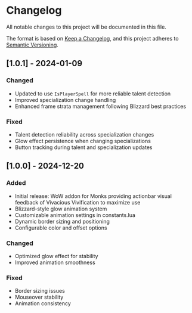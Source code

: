 # Changelog
All notable changes to this project will be documented in this file.

The format is based on [Keep a Changelog](https://keepachangelog.com/en/1.0.0/),
and this project adheres to [Semantic Versioning](https://semver.org/spec/v2.0.0.html).

## [1.0.1] - 2024-01-09
### Changed
- Updated to use `IsPlayerSpell` for more reliable talent detection
- Improved specialization change handling
- Enhanced frame strata management following Blizzard best practices

### Fixed
- Talent detection reliability across specialization changes
- Glow effect persistence when changing specializations
- Button tracking during talent and specialization updates

## [1.0.0] - 2024-12-20
### Added
- Initial release: WoW addon for Monks providing actionbar visual feedback of Vivacious Vivification to maximize use
- Blizzard-style glow animation system
- Customizable animation settings in constants.lua
- Dynamic border sizing and positioning
- Configurable color and offset options

### Changed
- Optimized glow effect for stability
- Improved animation smoothness

### Fixed
- Border sizing issues
- Mouseover stability
- Animation consistency